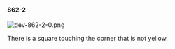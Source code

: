 #### 862-2
![dev-862-2-0.png](https://github.com/lil-lab/nlvr/raw/master/nlvr/dev/images/5/dev-862-2-0.png "dev-862-2-0.png")

There is a square touching the corner that is not yellow.
